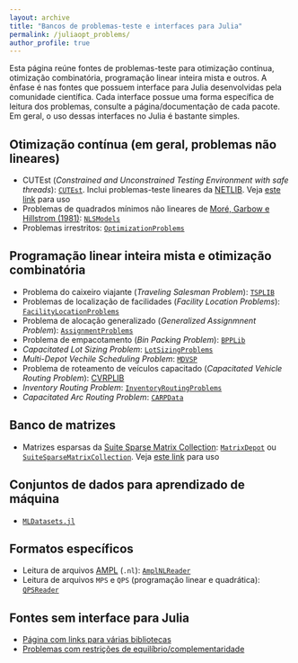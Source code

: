 ```yaml
---
layout: archive
title: "Bancos de problemas-teste e interfaces para Julia"
permalink: /juliaopt_problems/
author_profile: true
---
```


Esta página reúne fontes de problemas-teste para otimização contínua, otimização combinatória, programação linear inteira mista e outros. A ênfase é nas fontes que possuem interface para Julia desenvolvidas pela comunidade científica. Cada interface possue uma forma específica de leitura dos problemas, consulte a página/documentação de cada pacote. Em geral, o uso dessas interfaces no Julia é bastante simples.


## Otimização contínua (em geral, problemas não lineares)

- CUTEst (*Constrained and Unconstrained Testing Environment with safe threads*): [`CUTEst`](https://github.com/JuliaSmoothOptimizers/CUTEst.jl). Inclui problemas-teste lineares da [NETLIB](https://www.netlib.org/). Veja [este link](/juliaopt_ex8/) para uso
- Problemas de quadrados mínimos não lineares de [Moré, Garbow e Hillstrom (1981)](https://doi.org/10.1145/355934.355936): [`NLSModels`](https://github.com/JuliaSmoothOptimizers/NLSProblems.jl)
- Problemas irrestritos: [`OptimizationProblems`](https://github.com/JuliaSmoothOptimizers/OptimizationProblems.jl)


## Programação linear inteira mista e otimização combinatória

- Problema do caixeiro viajante (*Traveling Salesman Problem*): [`TSPLIB`](https://github.com/matago/TSPLIB.jl)
- Problemas de localização de facilidades (*Facility Location Problems*): [`FacilityLocationProblems`](https://github.com/rafaelmartinelli/FacilityLocationProblems.jl)
- Problema de alocação generalizado (*Generalized Assignmnent Problem*): [`AssignmentProblems`](https://github.com/rafaelmartinelli/AssignmentProblems.jl)
- Problema de empacotamento (*Bin Packing Problem*): [`BPPLib`](https://github.com/rafaelmartinelli/BPPLib.jl)
- *Capacitated Lot Sizing Problem*: [`LotSizingProblems`](https://github.com/rafaelmartinelli/LotSizingProblems.jl)
- *Multi-Depot Vechile Scheduling Problem*: [`MDVSP`](https://github.com/rafaelmartinelli/MDVSP.jl)
- Problema de roteamento de veículos capacitado (*Capacitated Vehicle Routing Problem*): [CVRPLIB](https://github.com/chkwon/CVRPLIB.jl)
- *Inventory Routing Problem*: [`InventoryRoutingProblems`](https://github.com/rafaelmartinelli/InventoryRoutingProblems.jl)
- *Capacitated Arc Routing Problem*: [`CARPData`](https://github.com/rafaelmartinelli/CARPData.jl)

## Banco de matrizes

- Matrizes esparsas da [Suite Sparse Matrix Collection](https://sparse.tamu.edu/): [`MatrixDepot`](https://github.com/JuliaMatrices/MatrixDepot.jl) ou [`SuiteSparseMatrixCollection`](https://github.com/JuliaSmoothOptimizers/SuiteSparseMatrixCollection.jl). Veja [este link](/juliaopt_ex8/) para uso


## Conjuntos de dados para aprendizado de máquina

- [`MLDatasets.jl`](https://github.com/JuliaML/MLDatasets.jl)


## Formatos específicos

- Leitura de arquivos [AMPL](https://ampl.com/) (`.nl`): [`AmplNLReader`](https://github.com/JuliaSmoothOptimizers/AmplNLReader.jl)
- Leitura de arquivos `MPS` e `QPS` (programação linear e quadrática): [`QPSReader`](https://github.com/JuliaSmoothOptimizers/QPSReader.jl)


## Fontes sem interface para Julia

- [Página com links para várias bibliotecas](http://people.brunel.ac.uk/~mastjjb/jeb/info.html)
- [Problemas com restrições de equilíbrio/complementaridade](https://wiki.mcs.anl.gov/leyffer/index.php/MacMPEC)